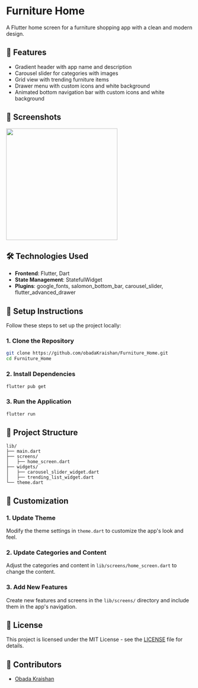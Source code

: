 
# Furniture Home
A Flutter home screen for a furniture shopping app with a clean and modern design.

## 🌟 Features
- Gradient header with app name and description
- Carousel slider for categories with images
- Grid view with trending furniture items
- Drawer menu with custom icons and white background
- Animated bottom navigation bar with custom icons and white background

## 📸 Screenshots
<p>
<img src="assets/screenshot.gif" width="300">
</p>

## 🛠️ Technologies Used
- **Frontend**: Flutter, Dart
- **State Management**: StatefulWidget
- **Plugins**: google_fonts, salomon_bottom_bar, carousel_slider, flutter_advanced_drawer

## 📝 Setup Instructions
Follow these steps to set up the project locally:

### 1. Clone the Repository
```bash
git clone https://github.com/obadaKraishan/Furniture_Home.git
cd Furniture_Home
```

### 2. Install Dependencies
```bash
flutter pub get
```

### 3. Run the Application
```bash
flutter run
```

## 📄 Project Structure
```plaintext
lib/
├── main.dart
├── screens/
│   ├── home_screen.dart
├── widgets/
│   ├── carousel_slider_widget.dart
│   ├── trending_list_widget.dart
└── theme.dart
```

## 🎨 Customization
### 1. Update Theme
Modify the theme settings in `theme.dart` to customize the app's look and feel.

### 2. Update Categories and Content
Adjust the categories and content in `lib/screens/home_screen.dart` to change the content.

### 3. Add New Features
Create new features and screens in the `lib/screens/` directory and include them in the app's navigation.

## 📄 License
This project is licensed under the MIT License - see the [LICENSE](LICENSE) file for details.

## 👥 Contributors
- [Obada Kraishan](https://github.com/obadaKraishan)
